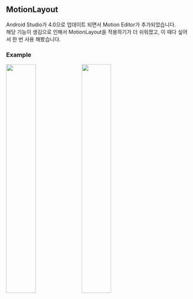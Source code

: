 ## MotionLayout

Android Studio가 4.0으로 업데이트 되면서 Motion Editor가 추가되었습니다.  
해당 기능이 생김으로 인해서 MotionLayout을 적용하기가 더 쉬워졌고, 이 때다 싶어서 한 번 사용 해봤습니다.

### Example

<img src="https://user-images.githubusercontent.com/55642709/92920563-6e751180-f46d-11ea-92d2-318e31169739.gif" width="40%">

<img src="https://user-images.githubusercontent.com/55642709/92920654-982e3880-f46d-11ea-805b-f758e6d6887b.gif" width="40%">
